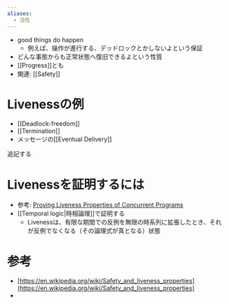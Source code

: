 ```yaml
---
aliases:
  - 活性
---
```

- good things do happen
	- 例えば、操作が進行する、デッドロックとかしないよという保証
- どんな事態からも正常状態へ復旧できるよという性質
- [[Progress]]とも
- 関連: [[Safety]]

# Livenessの例
- [[Deadlock-freedom]]
- [[Termination]]
- メッセージの[[Eventual Delivery]]

追記する
# Livenessを証明するには
- 参考: [Proving Liveness Properties of Concurrent Programs](https://lamport.azurewebsites.net/pubs/liveness.pdf)
- [[Temporal logic|時相論理]]で証明する
	- Livenessは、有限な期間での反例を無限の時系列に拡張したとき、それが反例でなくなる（その論理式が真となる）状態

# 参考
- [https://en.wikipedia.org/wiki/Safety_and_liveness_properties](https://en.wikipedia.org/wiki/Safety_and_liveness_properties)
- 